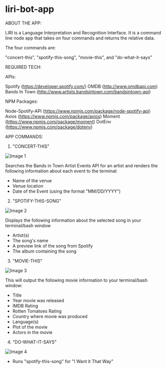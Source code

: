 # liri-bot-app

ABOUT THE APP:

LIRI is a Language Interpretation and Recognition Interface. It is a command line node app that takes on four commands and returns the relative data.

The four commands are:

"concert-this", "spotify-this-song", "movie-this", and "do-what-it-says"

REQUIRED TECH:

APIs:

Spotify (https://developer.spotify.com/)
OMDB (http://www.omdbapi.com)
Bands In Town (http://www.artists.bandsintown.com/bandsintown-api)

NPM Packages:

Node-Spotify-API (https://www.npmjs.com/package/node-spotify-api)
Axios (https://www.npmjs.com/package/axios)
Moment (https://www.npmjs.com/package/moment)
DotEnv (https://www.npmjs.com/package/dotenv)

APP COMMANDS:

1) "CONCERT-THIS"

![Image 1](https://mail.google.com/mail/u/0?ui=2&ik=812d47750f&attid=0.1&permmsgid=msg-a:r7496190073076868098&th=16fbb677ffe82d7f&view=fimg&sz=s0-l75-ft&attbid=ANGjdJ8y37ZK18mt6Mb0Y1JIaH9LZ0Y5WVPuOsXqq7w1_rLrl0jIoAxrDTNyIePVj-aKaW8LqzpaE4uNTzSrQMk0-lnvpkkByyRfVQDsoSPpvc5nJvLSrCe2ZkcqRBs&disp=emb&realattid=ii_k5kc8f4c0)

Searches the Bands in Town Artist Events API for an artist and renders the following information about each event to the terminal:

- Name of the venue
- Venue location
- Date of the Event (using the format "MM/DD/YYYY")

2) "SPOTIFY-THIS-SONG"

![Image 2](https://mail.google.com/mail/u/0?ui=2&ik=812d47750f&attid=0.2&permmsgid=msg-a:r7496190073076868098&th=16fbb677ffe82d7f&view=fimg&sz=s0-l75-ft&attbid=ANGjdJ-B_3KLVSnZ8BsKYy0Qt1TEw13DMq27nmYKN5hoQzk9oRfleaeF0Z7nmLBerck9fn5XhJY0D2okuCQRQaSWyHFFh4f8jjreGzW8TARSfIGbVe0f66f2Uhvx6_I&disp=emb&realattid=ii_k5kc8knr1)


Displays the following information about the selected song in your terminal/bash window

- Artist(s)
- The song's name
- A preview link of the song from Spotify
- The album containing the song

3) "MOVIE-THIS"

![Image 3](https://mail.google.com/mail/u/0?ui=2&ik=812d47750f&attid=0.3&permmsgid=msg-a:r7496190073076868098&th=16fbb677ffe82d7f&view=fimg&sz=s0-l75-ft&attbid=ANGjdJ9wrP6TWF_Q_HXXa9MBeWwHNx_RmW-_og6ewLSt3QiQWLalNXxgSZ8df4flbt_sP2mqVM2YLfDdqBCOvFvCINpVM4zD6-30nI7xOrso6e9kqQFguzEPapymYq4&disp=emb&realattid=ii_k5kc8pvm2)

This will output the following movie information to your terminal/bash window:

  * Title
  * Year movie was released
  * IMDB Rating
  * Rotten Tomatoes Rating
  * Country where movie was produced
  * Language(s)
  * Plot of the movie
  * Actors in the movie
  
4) "DO-WHAT-IT-SAYS"

![Image 4](https://mail.google.com/mail/u/0?ui=2&ik=812d47750f&attid=0.4&permmsgid=msg-a:r7496190073076868098&th=16fbb677ffe82d7f&view=fimg&sz=s0-l75-ft&attbid=ANGjdJ_csvW4yXls8u8ub8eRmo1_NbWHxKM8edoFPwHgdHM3BBU14z2P2pM5KTbpjYxQRSCnZCGyXFVoJN-lIInWGxGCTw_OcyA0MLj3ddJ6lyQb1ogaXjR8VCTjmn0&disp=emb&realattid=ii_k5kc8urj3)

- Runs "spotify-this-song" for "I Want it That Way"